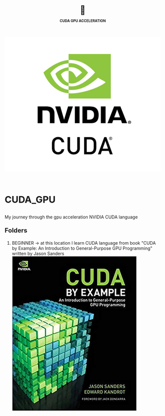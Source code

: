 

<div align="center">
<h1>
 💅 <p style="font-size:40%">CUDA GPU ACCELERATION</p><br>
<a href="https://developer.nvidia.com/cuda-zone">
<img src="REPOSITORY_IMAGES/nvidia_cuda_logo.jpg">
</a>

</h1>
</div>
<br>

## <p style="font-size:30px">CUDA_GPU</p>
My journey through the gpu acceleration NVIDIA CUDA language

### <p style="font-size:20px">Folders</p>
1. BEGINNER -> at this location I learn CUDA language from book "CUDA by Example: An Introduction to General-Purpose GPU Programming" written by Jason Sanders <br />
![alt text](REPOSITORY_IMAGES/cuda_book_sanders.png)
